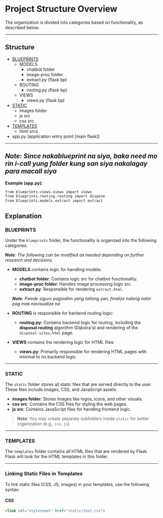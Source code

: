 # Project Structure Overview

The organization is divided into categories based on functionality, as described below.

---

## Structure

- [BLUEPRINTS](#blueprints)
  - MODELS
    - chatbot folder
    - image-proc folder
    - extract.py (flask bp)
  - ROUTING
    - routing.py (flask bp)
  - VIEWS
    - views.py (flask bp)
- [STATIC](#static)
  - images folder
  - js src
  - css src
- [TEMPLATES](#templates)
  - html srcs
- app.py (application entry point [main flask])
---

## ***Note**: Since nakablueprint na siya, baka need mo rin i-call yung folder kung san siya nakalagay para macall siya*
**Example (app.py)**:

```html
from blueprints.views.views import views
from blueprints.routing.routing import dispose
from blueprints.models.extract import extract
```



## Explanation

### BLUEPRINTS

   

Under the `blueprints` folder, the functionality is organized into the following categories:

   ***Note**: The following can be modified as needed depending on further research and decisions*

- **MODELS** contains logic for handling models:
  - **chatbot folder**: Contains logic src for chatbot functionality.
  - **image-proc folder**: Handles image processing logic src.
  - **extract.py**: Responsible for rendering `extract.html`.

   ***Note**: Pwede siguro pagisahin yang tatlong yan, finalize nalang natin pag mas navisualize na*

- **ROUTING** is responsible for backend routing logic:
  - **routing.py**: Contains backend logic for routing, including the **disposal routing** algorithm (Dijkstra's) and rendering of the `disposal-sites.html` page.

- **VIEWS** contains the rendering logic for HTML files:
  - **views.py**: Primarily responsible for rendering HTML pages with minimal to no backend logic.

---

### STATIC

The `static` folder stores all static files that are served directly to the user. These files include images, CSS, and JavaScript assets.

- **images folder**: Stores images like logos, icons, and other visuals.
- **css src**: Contains the CSS files for styling the web pages.
- **js src**: Contains JavaScript files for handling frontend logic.

> **Note**: You may create separate subfolders inside `static` for better organization (e.g., `css`, `js`).

---

### TEMPLATES

The `templates` folder contains all HTML files that are rendered by Flask. Flask will look for the HTML templates in this folder.

---

### Linking Static Files in Templates

To link static files (CSS, JS, images) in your templates, use the following syntax:

#### CSS
```html
<link rel="stylesheet" href="static/test.css">
